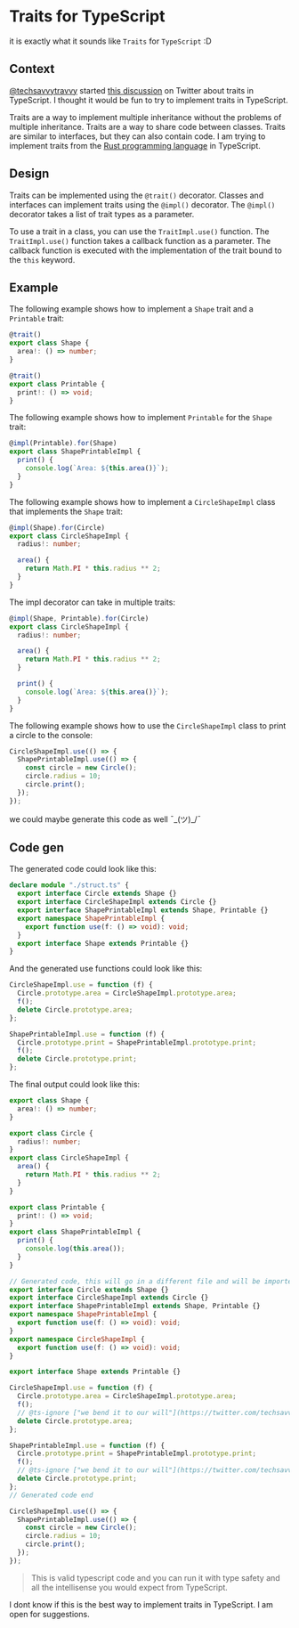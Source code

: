 # Traits for TypeScript
it is exactly what it sounds like `Traits` for `TypeScript` :D

## Context
[@techsavvytravvy](https://twitter.com/techsavvytravvy)
started [this discussion](https://twitter.com/techsavvytravvy/status/1707247698120728889) on Twitter about traits in TypeScript. I thought it would be fun to try to implement traits in TypeScript.

Traits are a way to implement multiple inheritance without the problems of multiple inheritance. Traits are a way to share code between classes. Traits are similar to interfaces, but they can also contain code.
I am trying to implement traits from the [Rust programming language](https://www.rust-lang.org/) in TypeScript.

## Design

Traits can be implemented using the `@trait()` decorator. Classes and interfaces can implement traits using the `@impl()` decorator. The `@impl()` decorator takes a list of trait types as a parameter.

To use a trait in a class, you can use the `TraitImpl.use()` function. The `TraitImpl.use()` function takes a callback function as a parameter. The callback function is executed with the implementation of the trait bound to the `this` keyword.

## **Example**

The following example shows how to implement a `Shape` trait and a `Printable` trait:

```typescript
@trait()
export class Shape {
  area!: () => number;
}

@trait()
export class Printable {
  print!: () => void;
}
```

The following example shows how to implement `Printable` for the `Shape` trait:

```typescript
@impl(Printable).for(Shape)
export class ShapePrintableImpl {
  print() {
    console.log(`Area: ${this.area()}`);
  }
}
```

The following example shows how to implement a `CircleShapeImpl` class that implements the `Shape` trait:

```typescript
@impl(Shape).for(Circle)
export class CircleShapeImpl {
  radius!: number;

  area() {
    return Math.PI * this.radius ** 2;
  }
}
```

The impl decorator can take in multiple traits:
```typescript
@impl(Shape, Printable).for(Circle)
export class CircleShapeImpl {
  radius!: number;

  area() {
    return Math.PI * this.radius ** 2;
  }

  print() {
    console.log(`Area: ${this.area()}`);
  }
}
```

The following example shows how to use the `CircleShapeImpl` class to print a circle to the console:

```typescript
CircleShapeImpl.use(() => {
  ShapePrintableImpl.use(() => {
    const circle = new Circle();
    circle.radius = 10;
    circle.print();
  });
});
```

we could maybe generate this code as well ¯\_(ツ)_/¯

## **Code gen**

The generated code could look like this:

```typescript
declare module "./struct.ts" {
  export interface Circle extends Shape {}
  export interface CircleShapeImpl extends Circle {}
  export interface ShapePrintableImpl extends Shape, Printable {}
  export namespace ShapePrintableImpl {
    export function use(f: () => void): void;
  }
  export interface Shape extends Printable {}
}
```

And the generated use functions could look like this:

```typescript
CircleShapeImpl.use = function (f) {
  Circle.prototype.area = CircleShapeImpl.prototype.area;
  f();
  delete Circle.prototype.area;
};

ShapePrintableImpl.use = function (f) {
  Circle.prototype.print = ShapePrintableImpl.prototype.print;
  f();
  delete Circle.prototype.print;
};
```

The final output could look like this:

```typescript
export class Shape {
  area!: () => number;
}

export class Circle {
  radius!: number;
}
export class CircleShapeImpl {
  area() {
    return Math.PI * this.radius ** 2;
  }
}

export class Printable {
  print!: () => void;
}
export class ShapePrintableImpl {
  print() {
    console.log(this.area());
  }
}

// Generated code, this will go in a different file and will be imported
export interface Circle extends Shape {}
export interface CircleShapeImpl extends Circle {}
export interface ShapePrintableImpl extends Shape, Printable {}
export namespace ShapePrintableImpl {
  export function use(f: () => void): void;
}
export namespace CircleShapeImpl {
  export function use(f: () => void): void;
}

export interface Shape extends Printable {}

CircleShapeImpl.use = function (f) {
  Circle.prototype.area = CircleShapeImpl.prototype.area;
  f();
  // @ts-ignore ["we bend it to our will"](https://twitter.com/techsavvytravvy/status/1707418798838423679)
  delete Circle.prototype.area;
};

ShapePrintableImpl.use = function (f) {
  Circle.prototype.print = ShapePrintableImpl.prototype.print;
  f();
  // @ts-ignore ["we bend it to our will"](https://twitter.com/techsavvytravvy/status/1707418798838423679)
  delete Circle.prototype.print;
};
// Generated code end

CircleShapeImpl.use(() => {
  ShapePrintableImpl.use(() => {
    const circle = new Circle();
    circle.radius = 10;
    circle.print();
  });
});
```
> This is valid typescript code and you can run it with type safety and all the intellisense you would expect from TypeScript.

I dont know if this is the best way to implement traits in TypeScript. I am open for suggestions.